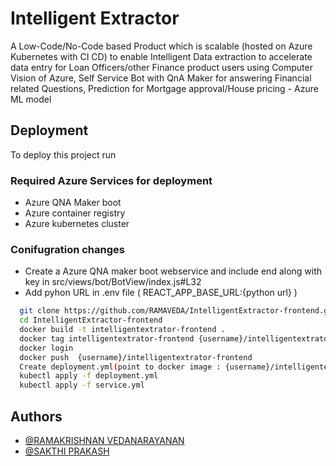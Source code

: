 
# Intelligent Extractor

A Low-Code/No-Code based Product which is scalable (hosted on Azure Kubernetes with CI CD) to enable Intelligent Data extraction to accelerate data entry for Loan Officers/other Finance product users using Computer Vision of Azure, Self Service Bot with QnA Maker for answering Financial related Questions, Prediction for Mortgage approval/House pricing - Azure ML model


## Deployment

To deploy this project run

### Required Azure Services for deployment
- Azure QNA Maker boot
- Azure container registry
- Azure kubernetes cluster 

### Conifugration changes

- Create a Azure QNA maker boot webservice and include end along with key
  in src/views/bot/BotView/index.js#L32
- Add pyhon URL in .env file ( REACT_APP_BASE_URL:{python url} )

```bash
  git clone https://github.com/RAMAVEDA/IntelligentExtractor-frontend.git
  cd IntelligentExtractor-frontend
  docker build -t intelligentextrator-frontend .
  docker tag intelligentextrator-frontend {username}/intelligentextrator-frontend
  docker login 
  docker push  {username}/intelligentextrator-frontend
  Create deployment.yml(point to docker image : {username}/intelligentextrator-frontend) and service.yml
  kubectl apply -f deployment.yml
  kubectl apply -f service.yml
```


## Authors

- [@RAMAKRISHNAN VEDANARAYANAN](https://github.com/RAMAVEDA)
- [@SAKTHI PRAKASH](https://github.com/sha1509)

